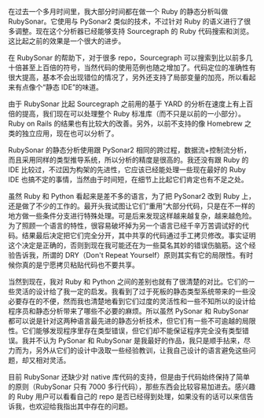 在过去一个多月时间里，我大部分时间都在做一个 Ruby 的静态分析叫做 RubySonar。它使用与 PySonar2 类似的技术，不过针对 Ruby 的语义进行了很多调整。现在这个分析器已经能够支持 Sourcegraph 的 Ruby 代码搜索和浏览。这比起之前的效果是一个很大的进步。

在 RubySonar 的帮助下，对于很多 repo，Sourcegraph 可以搜索到比以前多几十倍甚至上百倍的符号，当然代码的使用范例也随之增加了。代码定位的准确性有很大提高，基本不会出现错位的情况了，另外还支持了局部变量的加亮，所以看起来有点像个“静态 IDE”的味道。

由于 RubySonar 比起 Sourcegraph 之前用的基于 YARD 的分析在速度上有上百倍的提高，我们现在可以处理整个 Ruby 标准库（而不只是以前的一小部分）。Ruby on Rails 的结果也有比较大的改善。另外，以前不支持的像 Homebrew 之类的独立应用，现在也可以分析了。

RubySonar 的静态分析使用跟 PySonar2 相同的跨过程，数据流+控制流分析，而且采用同样的类型推导系统，所以分析的精度是很高的。我还没有跟 Ruby 的 IDE 比较过，不过因为构架的先进性，它应该已经能处理一些现在最好的 Ruby IDE 也搞不定的事情，当然由于时间短，在细节上比起它们肯定也有不足之处。

虽然 Ruby 和 Python 看起来是差不多的语言，为了把 PySonar2 改到 Ruby 上，还是做了不少的工作的。最开头我试图让它们“重用”大部分代码，只是在不一样的地方做一些条件分支进行特殊处理。可是后来发现这样越来越复杂，越来越危险。为了照顾一个语言的特性，很容易破坏掉为另一个语言已经千辛万苦调试好的代码。结果最后决定把它们完全分开，其中共享的代码通过手工拷贝修改。事实证明这个决定是正确的，否则到现在我可能还在为一些莫名其妙的错误伤脑筋。这个经验告诉我，所谓的 DRY（Don't Repeat Yourself）原则其实有它的局限性。有时候你真的是宁愿拷贝粘贴代码也不要共享。

当然到现在，我对 Ruby 和 Python 之间的差别也就有了很清楚的对比。它们的一些灵活的设计给了我一定的启发。我看到了过于死板的静态类型系统带来的一些没必要存在的不便，然而我也清楚地看到它们过度的灵活性和一些不知所以的设计给程序员和静态分析带来了哪些不必要的麻烦。所以虽然 PySonar 和 RubySonar 都可以说是针对这两种语言最先进的静态分析技术，但它们有一些不可逾越的局限性。它们能够发现程序里存在类型错误，但它们却不能保证程序完全没有类型错误。我并不认为 PySonar 和 RubySonar 是我最好的作品，我只是顺手拈来，尽力而为，另外从它们的设计中汲取一些经验教训，让我自己设计的语言避免这些问题，却又相对灵活。

目前 RubySonar 还缺少对 native 库代码的支持，但是由于代码始终保持了简单的原则（RubySonar 只有 7000 多行代码），那些东西会比较容易加进去。感兴趣的 Ruby 用户可以看看自己的 repo 是否已经得到处理，如果没有的话可以来信告诉我，也欢迎给我指出其中存在的问题。

